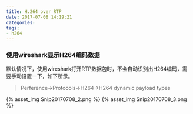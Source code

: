 ```yaml
---
title: H.264 over RTP
date: 2017-07-08 14:19:21
categories:
tags: 
- h264
---
```


### 使用wireshark显示H264编码数据

默认情况下，使用wireshark打开RTP数据包时，不会自动识别出H264编码，需要手动设置一下，如下所示。

> Perference->Protocols->H264->H264 dynamic payload types

{% asset_img Snip20170708_2.png %}
{% asset_img Snip20170708_3.png %}
